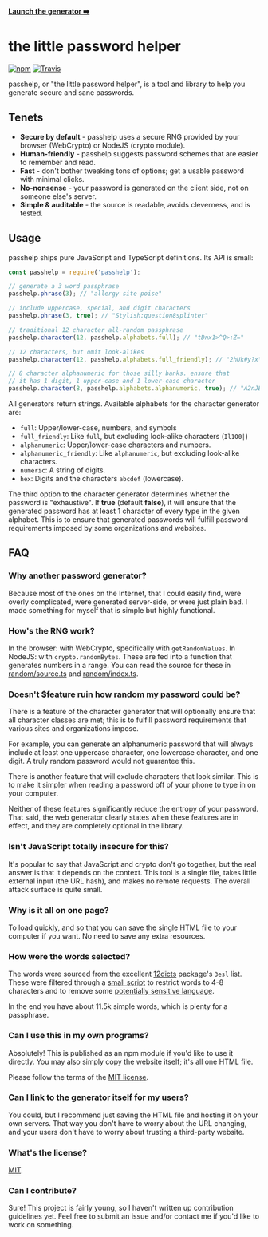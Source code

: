 [**Launch the generator ➡️**](https://passhelp.github.io/generator/)

# the little password helper #

[![npm](https://img.shields.io/npm/v/passhelp.svg?maxAge=7200)](https://www.npmjs.com/package/passhelp)
[![Travis](https://img.shields.io/travis/passhelp/passhelp.svg?maxAge=7200)](https://travis-ci.org/passhelp/passhelp)

passhelp, or "the little password helper", is a tool and library to help you
generate secure and sane passwords.

## Tenets ##
* **Secure by default** - passhelp uses a secure RNG provided by your browser (WebCrypto) or NodeJS (crypto module).
* **Human-friendly** - passhelp suggests password schemes that are easier to remember and read.
* **Fast** - don't bother tweaking tons of options; get a usable password with minimal clicks.
* **No-nonsense** - your password is generated on the client side, not on someone else's server.
* **Simple & auditable** - the source is readable, avoids cleverness, and is tested.

## Usage ##

passhelp ships pure JavaScript and TypeScript definitions. Its API is small:

```javascript
const passhelp = require('passhelp');

// generate a 3 word passphrase
passhelp.phrase(3); // "allergy site poise"

// include uppercase, special, and digit characters
passhelp.phrase(3, true); // "Stylish:question8splinter"

// traditional 12 character all-random passphrase
passhelp.character(12, passhelp.alphabets.full); // "tDnx1>^Q>:Z="

// 12 characters, but omit look-alikes
passhelp.character(12, passhelp.alphabets.full_friendly); // "2hUk#y?x\r~&"

// 8 character alphanumeric for those silly banks. ensure that
// it has 1 digit, 1 upper-case and 1 lower-case character
passhelp.character(8, passhelp.alphabets.alphanumeric, true); // "A2nJEH4o"
```

All generators return strings. Available alphabets for the character generator are:

* `full`: Upper/lower-case, numbers, and symbols
* `full_friendly`: Like `full`, but excluding look-alike characters (`Il1O0|`)
* `alphanumeric`: Upper/lower-case characters and numbers.
* `alphanumeric_friendly`: Like `alphanumeric`, but excluding look-alike characters.
* `numeric`: A string of digits.
* `hex`: Digits and the characters `abcdef` (lowercase).

The third option to the character generator determines whether the password is "exhaustive". If **true** (default **false**), it will ensure that the generated password has at least 1 character of every type in the given alphabet. This is to ensure that generated passwords will fulfill password requirements imposed by some organizations and websites.

## FAQ ##
### Why another password generator?
Because most of the ones on the Internet, that I could easily find, were overly complicated, were generated server-side, or were just plain bad. I made something for myself that is simple but highly functional.

### How's the RNG work?

In the browser: with WebCrypto, specifically with `getRandomValues`. In NodeJS: with `crypto.randomBytes`. These are fed into a function that generates numbers in a range. You can read the source for these in [random/source.ts](src/random/source.ts) and [random/index.ts](src/random/index.ts).

### Doesn't $feature ruin how random my password could be?

There is a feature of the character generator that will optionally ensure that all character classes are met; this is to fulfill password requirements that various sites and organizations impose.

For example, you can generate an alphanumeric password that will always include at least one uppercase character, one lowercase character, and one digit. A truly random password would not guarantee this.

There is another feature that will exclude characters that look similar. This is to make it simpler when reading a password off of your phone to type in on your computer.

Neither of these features significantly reduce the entropy of your password. That said, the web generator clearly states when these features are in effect, and they are completely optional in the library.

### Isn't JavaScript totally insecure for this?

It's popular to say that JavaScript and crypto don't go together, but the real answer is that it depends on the context. This tool is a single file, takes little external input (the URL hash), and makes no remote requests. The overall attack surface is quite small.

### Why is it all on one page?

To load quickly, and so that you can save the single HTML file to your computer if you want. No need to save any extra resources.

### How were the words selected?

The words were sourced from the excellent [12dicts](http://wordlist.aspell.net/12dicts/) package's `3esl` list. These were filtered through a [small script](tools/wordprune.js) to restrict words to 4-8 characters and to remove some [potentially sensitive language](https://www.cs.cmu.edu/~biglou/resources/bad-words.txt).

In the end you have about 11.5k simple words, which is plenty for a passphrase.

### Can I use this in my own programs?

Absolutely! This is published as an npm module if you'd like to use it directly. You may also simply copy the website itself; it's all one HTML file.

Please follow the terms of the [MIT license](LICENSE).

### Can I link to the generator itself for my users?

You could, but I recommend just saving the HTML file and hosting it on your own servers. That way you don't have to worry about the URL changing, and your users don't have to worry about trusting a third-party website.

### What's the license?

[MIT](LICENSE).

### Can I contribute?

Sure! This project is fairly young, so I haven't written up contribution guidelines yet. Feel free to submit an issue and/or contact me if you'd like to work on something.
